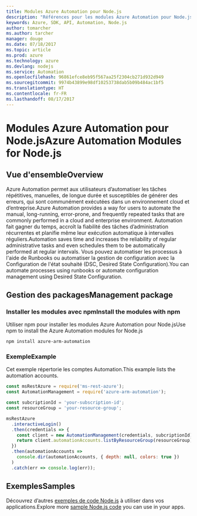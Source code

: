 ```yaml
---
title: Modules Azure Automation pour Node.js
description: "Références pour les modules Azure Automation pour Node.js"
keywords: Azure, SDK, API, Automation, Node.js
author: tomarcher
ms.author: tarcher
manager: douge
ms.date: 07/18/2017
ms.topic: article
ms.prod: azure
ms.technology: azure
ms.devlang: nodejs
ms.service: Automation
ms.openlocfilehash: 96861efce8eb95f567aa25f2304cb271d932d949
ms.sourcegitcommit: 9974b43899e98df10253738dab5b09b484ac1bf5
ms.translationtype: HT
ms.contentlocale: fr-FR
ms.lasthandoff: 08/17/2017
---
```

# <a name="azure-automation-modules-for-nodejs"></a><span data-ttu-id="41493-104">Modules Azure Automation pour Node.js</span><span class="sxs-lookup"><span data-stu-id="41493-104">Azure Automation Modules for Node.js</span></span>

## <a name="overview"></a><span data-ttu-id="41493-105">Vue d'ensemble</span><span class="sxs-lookup"><span data-stu-id="41493-105">Overview</span></span>

<span data-ttu-id="41493-106">Azure Automation permet aux utilisateurs d’automatiser les tâches répétitives, manuelles, de longue durée et susceptibles de générer des erreurs, qui sont communément exécutées dans un environnement cloud et d’entreprise.</span><span class="sxs-lookup"><span data-stu-id="41493-106">Azure Automation provides a way for users to automate the manual, long-running, error-prone, and frequently repeated tasks that are commonly performed in a cloud and enterprise environment.</span></span> <span data-ttu-id="41493-107">Automation fait gagner du temps, accroît la fiabilité des tâches d’administration récurrentes et planifie même leur exécution automatique à intervalles réguliers.</span><span class="sxs-lookup"><span data-stu-id="41493-107">Automation saves time and increases the reliability of regular administrative tasks and even schedules them to be automatically performed at regular intervals.</span></span> <span data-ttu-id="41493-108">Vous pouvez automatiser les processus à l'aide de Runbooks ou automatiser la gestion de configuration avec la Configuration de l'état souhaité (DSC, Desired State Configuration).</span><span class="sxs-lookup"><span data-stu-id="41493-108">You can automate processes using runbooks or automate configuration management using Desired State Configuration.</span></span>

## <a name="management-package"></a><span data-ttu-id="41493-109">Gestion des packages</span><span class="sxs-lookup"><span data-stu-id="41493-109">Management package</span></span>

### <a name="install-the-modules-with-npm"></a><span data-ttu-id="41493-110">Installer les modules avec npm</span><span class="sxs-lookup"><span data-stu-id="41493-110">Install the modules with npm</span></span>

<span data-ttu-id="41493-111">Utiliser npm pour installer les modules Azure Automation pour Node.js</span><span class="sxs-lookup"><span data-stu-id="41493-111">Use npm to install the Azure Automation modules for Node.js</span></span>

```bash
npm install azure-arm-automation
```

### <a name="example"></a><span data-ttu-id="41493-112">Exemple</span><span class="sxs-lookup"><span data-stu-id="41493-112">Example</span></span>

<span data-ttu-id="41493-113">Cet exemple répertorie les comptes Automation.</span><span class="sxs-lookup"><span data-stu-id="41493-113">This example lists the automation accounts.</span></span>

```javascript
const msRestAzure = require('ms-rest-azure');
const AutomationManagement = require('azure-arm-automation');

const subcriptionId = 'your-subscription-id';
const resourceGroup = 'your-resource-group';

msRestAzure
  .interactiveLogin()
  .then(credentials => {
    const client = new AutomationManagement(credentials, subcriptionId);
    return client.automationAccounts.listByResourceGroup(resourceGroup);
  })
  .then(automationAccounts =>
    console.dir(automationAccounts, { depth: null, colors: true })
  )
  .catch(err => console.log(err));

```

## <a name="samples"></a><span data-ttu-id="41493-114">Exemples</span><span class="sxs-lookup"><span data-stu-id="41493-114">Samples</span></span>

<span data-ttu-id="41493-115">Découvrez d’autres [exemples de code Node.js](https://azure.microsoft.com/resources/samples/?platform=nodejs) à utiliser dans vos applications.</span><span class="sxs-lookup"><span data-stu-id="41493-115">Explore more [sample Node.js code](https://azure.microsoft.com/resources/samples/?platform=nodejs) you can use in your apps.</span></span>
